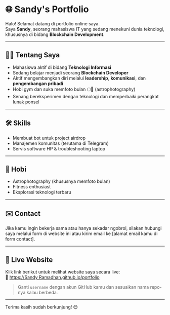 # 🌐 Sandy's Portfolio

Halo! Selamat datang di portfolio online saya.  
Saya **Sandy**, seorang mahasiswa IT yang sedang menekuni dunia teknologi, khususnya di bidang **Blockchain Development**.

---

## 👨‍💻 Tentang Saya
- Mahasiswa aktif di bidang **Teknologi Informasi**
- Sedang belajar menjadi seorang **Blockchain Developer**
- Aktif mengembangkan diri melalui **leadership**, **komunikasi**, dan **pengembangan pribadi**
- Hobi gym dan suka memfoto bulan 🌕📸 (astrophotography)
- Senang bereksperimen dengan teknologi dan memperbaiki perangkat lunak ponsel

---

## 🛠️ Skills
- Membuat bot untuk project airdrop
- Manajemen komunitas (terutama di Telegram)
- Servis software HP & troubleshooting laptop

---

## 📸 Hobi
- Astrophotography (khususnya memfoto bulan)
- Fitness enthusiast
- Eksplorasi teknologi terbaru

---

## ✉️ Contact
Jika kamu ingin bekerja sama atau hanya sekadar ngobrol, silakan hubungi saya melalui form di website ini atau kirim email ke [alamat email kamu di form contact].

---

## 🚀 Live Website
Klik link berikut untuk melihat website saya secara live:  
🔗 [https://Sandy Ramadhan.github.io/portfolio](https://salvazka.github.io/Sandy-Portofolio/)

> Ganti `username` dengan akun GitHub kamu dan sesuaikan nama repo-nya kalau berbeda.

---

Terima kasih sudah berkunjung! 😊
